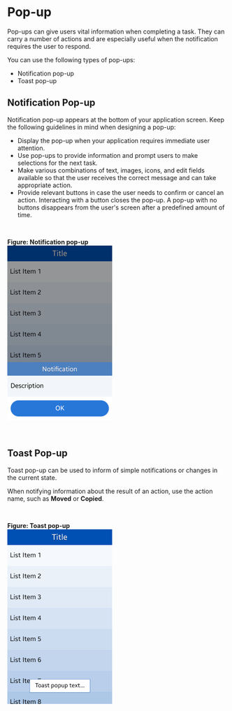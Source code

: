# Pop-up

Pop-ups can give users vital information when completing a task. They can carry a number of actions and are especially useful when the notification requires the user to respond.

You can use the following types of pop-ups:

-   Notification pop-up
-   Toast pop-up



## Notification Pop-up




Notification pop-up appears at the bottom of your application screen. Keep the following guidelines in mind when designing a pop-up:

-   Display the pop-up when your application requires immediate user attention.
-   Use pop-ups to provide information and prompt users to make selections for the next task.
-   Make various combinations of text, images, icons, and edit fields available so that the user receives the correct message and can take appropriate action.
-   Provide relevant buttons in case the user needs to confirm or cancel an action. Interacting with a button closes the pop-up. A pop-up with no buttons disappears from the user's screen after a predefined amount of time.

 

**Figure: Notification pop-up**  
<img alt="" height="400" src="media/tizen-lite-ux-design-guide_designlibrary_v1.1_140922_core_31.png" width="240" />

 


## Toast Pop-up



Toast pop-up can be used to inform of simple notifications or changes in the current state.

When notifying information about the result of an action, use the action name, such as **Moved** or **Copied**.

 

**Figure: Toast pop-up**  
<img alt="" height="400" src="media/tizen-lite-ux-design-guide_designlibrary_v1.1_140922_core_32.png" width="240" />

